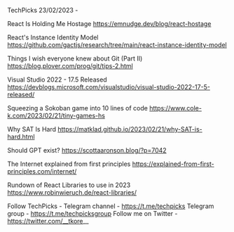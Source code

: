 TechPicks 23/02/2023 -

React Is Holding Me Hostage
https://emnudge.dev/blog/react-hostage

React's Instance Identity Model
https://github.com/gactjs/research/tree/main/react-instance-identity-model

Things I wish everyone knew about Git (Part II)
https://blog.plover.com/prog/git/tips-2.html

Visual Studio 2022 - 17.5 Released
https://devblogs.microsoft.com/visualstudio/visual-studio-2022-17-5-released/

Squeezing a Sokoban game into 10 lines of code
https://www.cole-k.com/2023/02/21/tiny-games-hs

Why SAT Is Hard
https://matklad.github.io/2023/02/21/why-SAT-is-hard.html

Should GPT exist?
https://scottaaronson.blog/?p=7042

The Internet explained from first principles
https://explained-from-first-principles.com/internet/

Rundown of React Libraries to use in 2023
https://www.robinwieruch.de/react-libraries/

Follow TechPicks -
Telegram channel - https://t.me/techpicks
Telegram group - https://t.me/techpicksgroup
Follow me on Twitter - https://twitter.com/__tkore__
